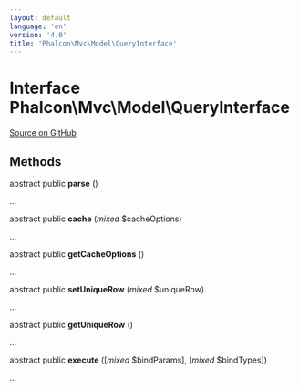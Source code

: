 ```yaml
---
layout: default
language: 'en'
version: '4.0'
title: 'Phalcon\Mvc\Model\QueryInterface'
---
```

# Interface **Phalcon\Mvc\Model\QueryInterface**

<a href="https://github.com/phalcon/cphalcon/tree/v3.4.0/phalcon/mvc/model/queryinterface.zep" class="btn btn-default btn-sm">Source on GitHub</a>

## Methods
abstract public  **parse** ()

...


abstract public  **cache** (*mixed* $cacheOptions)

...


abstract public  **getCacheOptions** ()

...


abstract public  **setUniqueRow** (*mixed* $uniqueRow)

...


abstract public  **getUniqueRow** ()

...


abstract public  **execute** ([*mixed* $bindParams], [*mixed* $bindTypes])

...


